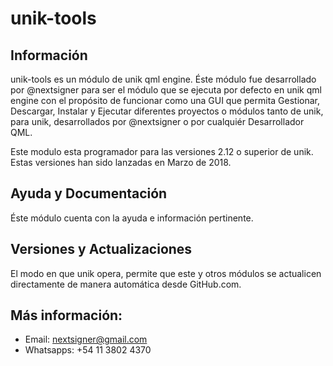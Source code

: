# unik-tools

## Información

unik-tools es un módulo de unik qml engine. Éste módulo fue desarrollado por @nextsigner para ser el módulo que se ejecuta por defecto en unik qml engine con el propósito de funcionar como una GUI que permita Gestionar, Descargar, Instalar y Ejecutar diferentes proyectos o módulos tanto de unik, para unik, desarrollados por @nextsigner o por cualquiér Desarrollador QML.

Este modulo esta programador para las versiones 2.12 o superior de unik. Estas versiones han sido lanzadas en Marzo de 2018.

## Ayuda y Documentación

Éste módulo cuenta con la ayuda e información pertinente.

## Versiones y Actualizaciones

El modo en que unik opera, permite que este y otros módulos se actualicen directamente de manera automática desde GitHub.com.


## Más información:
* Email: nextsigner@gmail.com
* Whatsapps: +54 11 3802 4370

